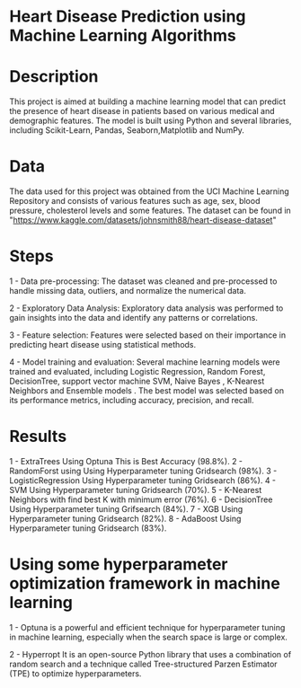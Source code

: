# Heart Disease Prediction using Machine Learning Algorithms

# Description
This project is aimed at building a machine learning model that can predict the presence of heart disease in patients based on various medical and demographic features. The model is built using Python and several libraries, including Scikit-Learn, Pandas, Seaborn,Matplotlib and NumPy.

# Data
The data used for this project was obtained from the UCI Machine Learning Repository and consists of various features such as age, sex, blood pressure, cholesterol levels and some features. The dataset can be found in "https://www.kaggle.com/datasets/johnsmith88/heart-disease-dataset"

# Steps

1 - Data pre-processing: The dataset was cleaned and pre-processed to handle missing data, outliers, and normalize the numerical data.

2 - Exploratory Data Analysis: Exploratory data analysis was performed to gain insights into the data and identify any patterns or correlations.

3 - Feature selection: Features were selected based on their importance in predicting heart disease using statistical methods.

4 - Model training and evaluation: Several machine learning models were trained and evaluated, including Logistic Regression, Random Forest, DecisionTree, support vector machine SVM, Naive Bayes , K-Nearest Neighbors and Ensemble models . The best model was selected based on its performance metrics, including accuracy, precision, and recall.

# Results

1 - ExtraTrees Using Optuna This is Best Accuracy (98.8%).
2 - RandomForst using Using Hyperparameter tuning Gridsearch (98%).
3 - LogisticRegression Using Hyperparameter tuning Gridsearch (86%).
4 - SVM Using Hyperparameter tuning Gridsearch (70%).
5 - K-Nearest Neighbors with find best K with minimum error (76%).
6 - DecisionTree Using Hyperparameter tuning Grifsearch (84%).
7 - XGB Using Hyperparameter tuning Gridsearch (82%).
8 - AdaBoost Using Hyperparameter tuning Gridsearch (83%).


# Using some  hyperparameter optimization framework in machine learning 
1 - Optuna is a powerful and efficient technique for hyperparameter tuning in machine learning, especially when the search space is large or complex.

2 - Hyperropt It is an open-source Python library that uses a combination of random search and a technique called Tree-structured Parzen Estimator (TPE) to optimize hyperparameters. 
